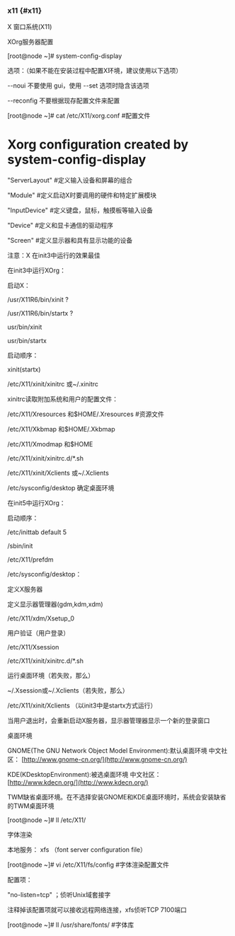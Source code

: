 ### x11 {#x11}

X 窗口系统(X11)

XOrg服务器配置

[root@node ~]# system-config-display

选项：（如果不能在安装过程中配置X环境，建议使用以下选项）  

--noui        不要使用 gui，使用 --set 选项时隐含该选项

--reconfig    不要根据现存配置文件来配置

[root@node ~]# cat /etc/X11/xorg.conf  #配置文件

# Xorg configuration created by system-config-display

&quot;ServerLayout&quot;   #定义输入设备和屏幕的组合

&quot;Module&quot;           #定义启动X时要调用的硬件和特定扩展模块

&quot;InputDevice&quot;     #定义键盘，鼠标，触摸板等输入设备

&quot;Device&quot;           #定义和显卡通信的驱动程序

&quot;Screen&quot;          #定义显示器和具有显示功能的设备

注意：X 在init3中运行的效果最佳

在init3中运行XOrg：

启动X：

/usr/X11R6/bin/xinit   ?

/usr/X11R6/bin/startx ?

usr/bin/xinit

usr/bin/startx

启动顺序：

xinit(startx)

/etc/X11/xinit/xinitrc 或~/.xinitrc

xinitrc读取附加系统和用户的配置文件：

/etc/X11/Xresources 和$HOME/.Xresources  #资源文件

/etc/X11/Xkbmap 和$HOME/.Xkbmap

/etc/X11/Xmodmap 和$HOME

/etc/X11/xinit/xinitrc.d/*.sh

/etc/X11/xinit/Xclients 或~/.Xclients

/etc/sysconfig/desktop 确定桌面环境

在init5中运行XOrg：

启动顺序：

/etc/inittab default 5

/sbin/init

/etc/X11/prefdm

/etc/sysconfig/desktop：

  定义X服务器

  定义显示器管理器(gdm,kdm,xdm)

/etc/X11/xdm/Xsetup_0

用户验证（用户登录）

/etc/X11/Xsession

/etc/X11/xinit/xinitrc.d/*.sh

运行桌面环境（若失败，那么）

~/.Xsession或~/.Xclients（若失败，那么）

/etc/X11/xinit/Xclients （以init3中是startx方式运行）

当用户退出时，会重新启动X服务器，显示器管理器显示一个新的登录窗口

桌面环境

GNOME(The GNU Network Object Model Environment):默认桌面环境  中文社区： [http://www.gnome-cn.org/](http://www.gnome-cn.org/)

KDE(KDesktopEnvironment):被选桌面环境                                                中文社区： [http://www.kdecn.org/](http://www.kdecn.org/)

TWM缺省桌面环境。在不选择安装GNOME和KDE桌面环境时，系统会安装缺省的TWM桌面环境

[root@node ~]# ll /etc/X11/

字体渲染

本地服务： xfs （font server configuration file）

[root@node ~]# vi /etc/X11/fs/config    #字体渲染配置文件

配置项：

&quot;no-listen=tcp&quot; ；侦听Unix域套接字

注释掉该配置项就可以接收远程网络连接，xfs侦听TCP 7100端口

[root@node ~]# ll /usr/share/fonts/      #字体库